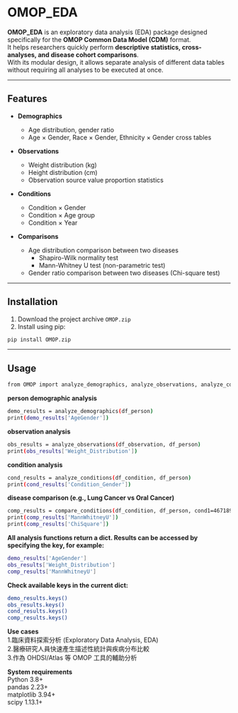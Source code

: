 # OMOP_EDA

**OMOP_EDA** is an exploratory data analysis (EDA) package designed specifically for the **OMOP Common Data Model (CDM)** format.  
It helps researchers quickly perform **descriptive statistics, cross-analyses, and disease cohort comparisons**.  
With its modular design, it allows separate analysis of different data tables without requiring all analyses to be executed at once.  

---

## Features

- **Demographics**  
  - Age distribution, gender ratio  
  - Age × Gender, Race × Gender, Ethnicity × Gender cross tables  

- **Observations**  
  - Weight distribution (kg)  
  - Height distribution (cm)  
  - Observation source value proportion statistics  

- **Conditions**  
  - Condition × Gender  
  - Condition × Age group  
  - Condition × Year  

- **Comparisons**  
  - Age distribution comparison between two diseases  
    - Shapiro-Wilk normality test  
    - Mann-Whitney U test (non-parametric test)  
  - Gender ratio comparison between two diseases (Chi-square test)  

---

## Installation

1. Download the project archive `OMOP.zip`  
2. Install using pip:  

```bash
pip install OMOP.zip
```

---

## Usage
```bash
from OMOP import analyze_demographics, analyze_observations, analyze_conditions, compare_conditions
```

**person demographic analysis**
```bash
demo_results = analyze_demographics(df_person)
print(demo_results['AgeGender'])
```

**observation analysis**
```bash
obs_results = analyze_observations(df_observation, df_person)
print(obs_results['Weight_Distribution'])
```

**condition analysis**
```bash
cond_results = analyze_conditions(df_condition, df_person)
print(cond_results['Condition_Gender'])
```

**disease comparison (e.g., Lung Cancer vs Oral Cancer)**
```bash
comp_results = compare_conditions(df_condition, df_person, cond1=46718999, cond2=46718920)
print(comp_results['MannWhitneyU'])
print(comp_results['ChiSquare'])
```

**All analysis functions return a dict. Results can be accessed by specifying the key, for example:**
```bash
demo_results['AgeGender']
obs_results['Weight_Distribution'] 
comp_results['MannWhitneyU']
```

**Check available keys in the current dict:**
```bash
demo_results.keys()
obs_results.keys()
cond_results.keys()
comp_results.keys()
```

**Use cases**  
1.臨床資料探索分析 (Exploratory Data Analysis, EDA)  
2.醫療研究人員快速產生描述性統計與疾病分布比較  
3.作為 OHDSI/Atlas 等 OMOP 工具的輔助分析  

**System requirements**  
Python 3.8+  
pandas 2.23+  
matplotlib 3.94+  
scipy 1.13.1+  
